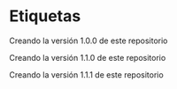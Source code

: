 # Etiquetas

Creando la versión 1.0.0 de este repositorio

Creando la versión 1.1.0 de este repositorio

Creando la versión 1.1.1 de este repositorio

